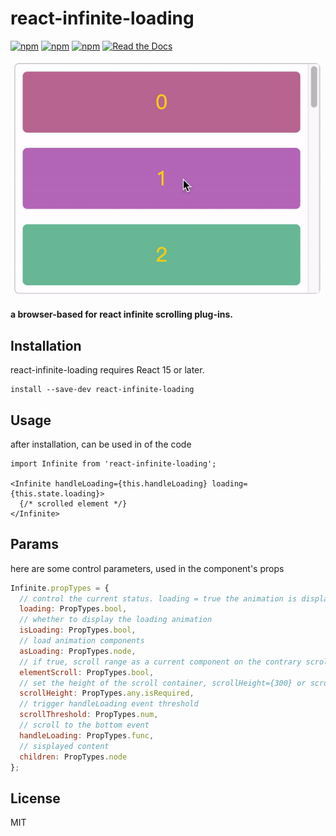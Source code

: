 react-infinite-loading
=======================

[![npm](https://img.shields.io/npm/dt/react-infinite-loading.svg?style=flat-square)](https://www.npmjs.com/package/react-infinite-loading)
[![npm](https://img.shields.io/npm/v/react-infinite-loading.svg?style=flat-square)](https://www.npmjs.com/package/react-infinite-loading)
[![npm](https://img.shields.io/npm/l/react-infinite-loading.svg?style=flat-square)](https://github.com/monsterooo/react-infinite-loading/blob/master/LICENSE)
[![Read the Docs](https://img.shields.io/readthedocs/pip.svg)](https://github.com/monsterooo/react-infinite-loading/blob/master/README.md)

![mp4](https://github.com/monsterooo/monsterooo.github.io/raw/master/resource/react-infinite-loading.gif)

**a browser-based for react infinite scrolling plug-ins.**

## Installation

react-infinite-loading requires React 15 or later.

```
install --save-dev react-infinite-loading
```

## Usage

after installation, can be used in  of the code

```
import Infinite from 'react-infinite-loading';

<Infinite handleLoading={this.handleLoading} loading={this.state.loading}>
  {/* scrolled element */}
</Infinite>
```

## Params

here are some control parameters, used in the component's props

```jsx
Infinite.propTypes = {
  // control the current status. loading = true the animation is displayed and no longer triggers handleLoading event
  loading: PropTypes.bool,
  // whether to display the loading animation
  isLoading: PropTypes.bool,
  // load animation components
  asLoading: PropTypes.node,
  // if true, scroll range as a current component on the contrary scroll range as a window
  elementScroll: PropTypes.bool,
  // set the height of the scroll container, scrollHeight={300} or scrollHeight="calc(100% - 100px)"
  scrollHeight: PropTypes.any.isRequired,
  // trigger handleLoading event threshold
  scrollThreshold: PropTypes.num,
  // scroll to the bottom event
  handleLoading: PropTypes.func,
  // sisplayed content
  children: PropTypes.node
};
```

## License

MIT
